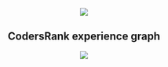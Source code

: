 <p align="center">
  <img src="https://cr-ss-service.azurewebsites.net/api/ScreenShot?widget=summary&username=arseniypetrikor">
</p>

<h2 align="center">CodersRank experience graph</h2>

<p align="center">
  <img src="https://cr-skills-chart-widget.azurewebsites.net/api/api?username=arseniypetrikor">
</p>
